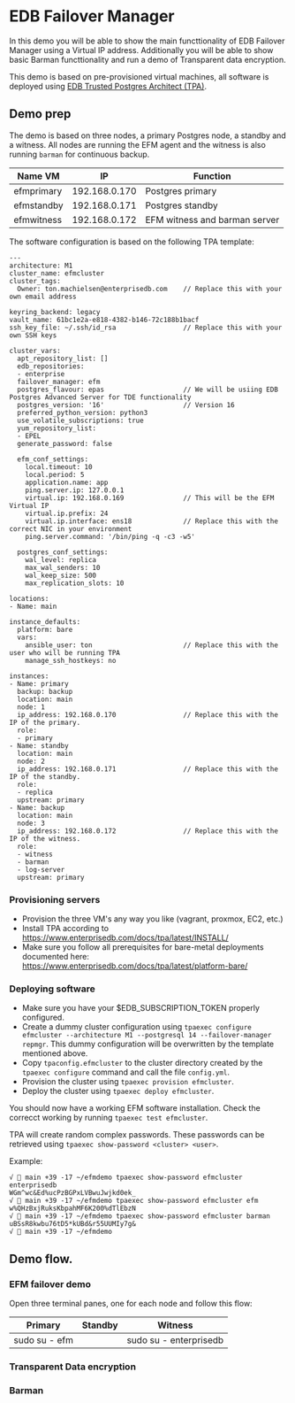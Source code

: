 # EDB Failover Manager

In this demo you will be able to show the main functtionality of EDB Failover Manager using a Virtual IP address. 
Additionally you will be able to show basic Barman functtionality and run a demo of Transparent data encryption.

This demo is based on pre-provisioned virtual machines, all software is deployed using [EDB Trusted Postgres Architect (TPA)](https://www.enterprisedb.com/docs/tpa/latest/).

## Demo prep
The demo is based on three nodes, a primary Postgres node, a standby and a witness. All nodes are running the EFM agent and the witness is also running `barman` for continuous backup.

| Name VM | IP | Function |
| --- | --- | --- |
| efmprimary | 192.168.0.170 | Postgres primary |
| efmstandby | 192.168.0.171 | Postgres standby |
| efmwitness | 192.168.0.172 | EFM witness and barman server |

The software configuration is based on the following TPA template:
```
---
architecture: M1
cluster_name: efmcluster
cluster_tags:
  Owner: ton.machielsen@enterprisedb.com    // Replace this with your own email address

keyring_backend: legacy
vault_name: 61bc1e2a-e818-4382-b146-72c188b1bacf
ssh_key_file: ~/.ssh/id_rsa                 // Replace this with your own SSH keys

cluster_vars:
  apt_repository_list: []
  edb_repositories:
  - enterprise
  failover_manager: efm
  postgres_flavour: epas                    // We will be usiing EDB Postgres Advanced Server for TDE functionality
  postgres_version: '16'                    // Version 16
  preferred_python_version: python3
  use_volatile_subscriptions: true
  yum_repository_list:
  - EPEL
  generate_password: false

  efm_conf_settings:
    local.timeout: 10
    local.period: 5
    application.name: app
    ping.server.ip: 127.0.0.1
    virtual.ip: 192.168.0.169               // This will be the EFM Virtual IP
    virtual.ip.prefix: 24
    virtual.ip.interface: ens18             // Replace this with the correct NIC in your environment
    ping.server.command: '/bin/ping -q -c3 -w5'

  postgres_conf_settings:
    wal_level: replica
    max_wal_senders: 10
    wal_keep_size: 500
    max_replication_slots: 10

locations:
- Name: main

instance_defaults:
  platform: bare
  vars:
    ansible_user: ton                       // Replace this with the user who will be running TPA
    manage_ssh_hostkeys: no

instances:
- Name: primary
  backup: backup
  location: main
  node: 1
  ip_address: 192.168.0.170                 // Replace this with the IP of the primary.
  role:
  - primary
- Name: standby
  location: main
  node: 2
  ip_address: 192.168.0.171                 // Replace this with the IP of the standby.
  role:
  - replica
  upstream: primary
- Name: backup
  location: main
  node: 3
  ip_address: 192.168.0.172                 // Replace this with the IP of the witness.
  role:
  - witness
  - barman
  - log-server
  upstream: primary
```

### Provisioning servers
- Provision the three VM's any way you like (vagrant, proxmox, EC2, etc.)
- Install TPA according to https://www.enterprisedb.com/docs/tpa/latest/INSTALL/
- Make sure you follow all prerequisites for bare-metal deployments documented here: https://www.enterprisedb.com/docs/tpa/latest/platform-bare/

### Deploying software
- Make sure you have your $EDB_SUBSCRIPTION_TOKEN properly configured.
- Create a dummy cluster configuration using `tpaexec configure efmcluster --architecture M1 --postgresql 14 --failover-manager repmgr`. This dummy configuration will be overwritten by the template mentioned above.
- Copy `tpaconfig.efmcluster` to the cluster directory created by the `tpaexec configure` command and call the file `config.yml`.
- Provision the cluster using `tpaexec provision efmcluster`.
- Deploy the cluster using `tpaexec deploy efmcluster`.

You should now have a working EFM software installation. Check the correcct working by running `tpaexec test efmcluster`.

TPA will create random complex passwords. These passwords can be retrieved using `tpaexec show-password <cluster> <user>`.

Example:
```
√  main +39 -17 ~/efmdemo tpaexec show-password efmcluster enterprisedb
WGm^wc&Ed%ucPzBGPxLVBwuJwjkd0ek_
√  main +39 -17 ~/efmdemo tpaexec show-password efmcluster efm
w%QHzBxjRuksKbpahMF6K200%dTlEbzN
√  main +39 -17 ~/efmdemo tpaexec show-password efmcluster barman
uBSsR8kwbu76tD5*kUBd&r55UUMIy7g&
√  main +39 -17 ~/efmdemo 
```

## Demo flow.
### EFM failover demo
Open three terminal panes, one for each node and follow this flow:

| Primary | Standby | Witness |
| --- | --- | --- |
| sudo su - efm | | sudo su - enterprisedb |

### Transparent Data encryption

### Barman


